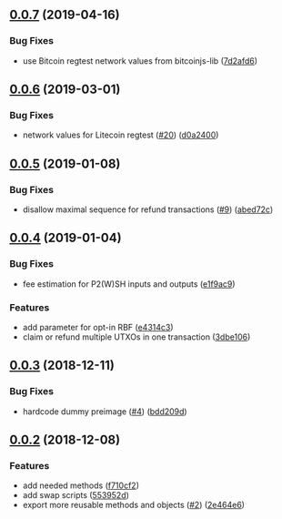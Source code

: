 ## [0.0.7](https://github.com/BoltzExchange/boltz-core/compare/v0.0.6...v0.0.7) (2019-04-16)


### Bug Fixes

* use Bitcoin regtest network values from bitcoinjs-lib ([7d2afd6](https://github.com/BoltzExchange/boltz-core/commit/7d2afd6))



## [0.0.6](https://github.com/BoltzExchange/boltz-core/compare/v0.0.5...v0.0.6) (2019-03-01)


### Bug Fixes

* network values for Litecoin regtest ([#20](https://github.com/BoltzExchange/boltz-core/issues/20)) ([d0a2400](https://github.com/BoltzExchange/boltz-core/commit/d0a2400))



## [0.0.5](https://github.com/BoltzExchange/boltz-core/compare/v0.0.4...v0.0.5) (2019-01-08)


### Bug Fixes

* disallow maximal sequence for refund transactions ([#9](https://github.com/BoltzExchange/boltz-core/issues/9)) ([abed72c](https://github.com/BoltzExchange/boltz-core/commit/abed72c))



## [0.0.4](https://github.com/BoltzExchange/boltz-core/compare/v0.0.3...v0.0.4) (2019-01-04)


### Bug Fixes

* fee estimation for P2(W)SH inputs and outputs ([e1f9ac9](https://github.com/BoltzExchange/boltz-core/commit/e1f9ac9))


### Features

* add parameter for opt-in RBF ([e4314c3](https://github.com/BoltzExchange/boltz-core/commit/e4314c3))
* claim or refund multiple UTXOs in one transaction ([3dbe106](https://github.com/BoltzExchange/boltz-core/commit/3dbe106))



## [0.0.3](https://github.com/BoltzExchange/boltz-core/compare/v0.0.2...v0.0.3) (2018-12-11)


### Bug Fixes

* hardcode dummy preimage ([#4](https://github.com/BoltzExchange/boltz-core/issues/4)) ([bdd209d](https://github.com/BoltzExchange/boltz-core/commit/bdd209d))



## [0.0.2](https://github.com/BoltzExchange/boltz-core/compare/v0.0.1...v0.0.2) (2018-12-08)


### Features

* add needed methods ([f710cf2](https://github.com/BoltzExchange/boltz-core/commit/f710cf2))
* add swap scripts ([553952d](https://github.com/BoltzExchange/boltz-core/commit/553952d))
* export more reusable methods and objects ([#2](https://github.com/BoltzExchange/boltz-core/issues/2)) ([2e464e6](https://github.com/BoltzExchange/boltz-core/commit/2e464e6))



